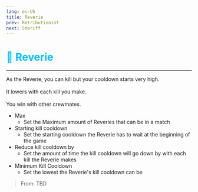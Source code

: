 ```yaml
---
lang: en-US
title: Reverie
prev: Retributionist
next: Sheriff
---
```


# <font color="#00bfff">🌌 <b>Reverie</b></font> <Badge text="Killing" type="tip" vertical="middle"/>
---

As the Reverie, you can kill but your cooldown starts very high.<br><br>
It lowers with each kill you make.<br><br>
You win with other crewmates.
* Max
  * Set the Maximum amount of Reveries that can be in a match
* Starting kill cooldown
  * Set the starting cooldown the Reverie has to wait at the beginning of the game
* Reduce kill cooldown by
  * Set the amount of time the kill cooldown will go down by with each kill the Reverie makes
* Minimum Kill Cooldown
  * Set the lowest the Reverie's kill cooldown can be

> From: TBD